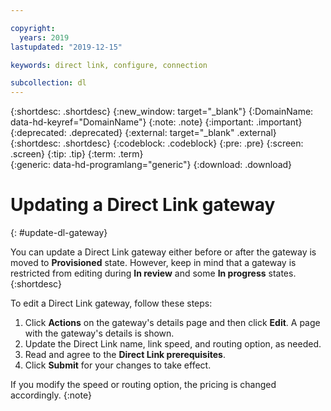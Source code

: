 ```yaml
---

copyright:
  years: 2019
lastupdated: "2019-12-15"

keywords: direct link, configure, connection

subcollection: dl
---
```


{:shortdesc: .shortdesc}
{:new_window: target="_blank"}
{:DomainName: data-hd-keyref="DomainName"}
{:note: .note}
{:important: .important}
{:deprecated: .deprecated}
{:external: target="_blank" .external}
{:shortdesc: .shortdesc}
{:codeblock: .codeblock}
{:pre: .pre}
{:screen: .screen}
{:tip: .tip}
{:term: .term}  
{:generic: data-hd-programlang="generic"}
{:download: .download}  

# Updating a Direct Link gateway
{: #update-dl-gateway}

You can update a Direct Link gateway either before or after the gateway is moved to **Provisioned** state. However, keep in mind that a gateway is restricted from editing during **In review** and some **In progress** states.
{:shortdesc}

To edit a Direct Link gateway, follow these steps:

1. Click **Actions** on the gateway's details page and then click **Edit**. A page with the gateway's details is shown.
2. Update the Direct Link name, link speed, and routing option, as needed.
3. Read and agree to the **Direct Link prerequisites**.
4. Click **Submit** for your changes to take effect.

If you modify the speed or routing option, the pricing is changed accordingly.
{:note}
